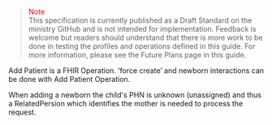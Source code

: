 ><span style="color:red">Note</span><br>This specification is currently published as a Draft Standard on the ministry GitHub and is not intended for implementation. Feedback is welcome but readers should understand that there is more work to be done in testing the profiles and operations defined in this guide. For more information, please see the Future Plans page in this guide.

Add Patient is a FHIR Operation.  ‘force create’ and newborn interactions can be done with Add Patient Operation.

When adding a newborn the child's PHN is unknown (unassigned) and thus a RelatedPersion which identifies the mother is needed to process the request.


